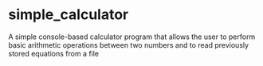 # simple_calculator
A simple console-based calculator program that allows the user to perform basic arithmetic operations between two numbers and to read previously stored equations from a file
